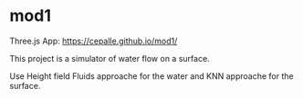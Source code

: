 # mod1
Three.js App: https://cepalle.github.io/mod1/

This project is a simulator of water flow on a surface.

Use Height field Fluids approache for the water and KNN approache for the surface.
